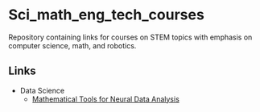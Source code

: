 # Sci_math_eng_tech_courses
Repository containing links for courses on STEM topics with emphasis on computer science, math, and robotics.
## Links
* Data Science
  * [Mathematical Tools for Neural Data Analysis](https://youtube.com/playlist?list=PLeGk6v6CcwkRCTdGhCRWA5ofXs2XZcnV7&si=1aRbFbw5GEKpEQ5K)
